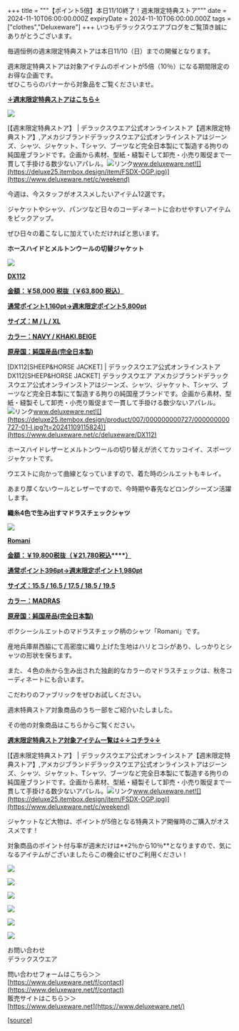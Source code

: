 +++
title = """【ポイント5倍】本日11/10終了！週末限定特典ストア"""
date = 2024-11-10T06:00:00.000Z
expiryDate = 2024-11-10T06:00:00.000Z
tags = ["clothes","Deluxeware"]
+++
いつもデラックスウエアブログをご覧頂き誠にありがとうございます。  
  
毎週恒例の週末限定特典ストアは本日11/10（日）までの開催となります。  
  
週末限定特典ストアは対象アイテムのポイントが5倍（10％）になる期間限定のお得な企画です。  
ぜひこちらのバナーから対象品をご覧くださいませ。

**[↓週末限定特典ストアはこちら↓](https://www.deluxeware.net/c/weekend)**

[![](https://stat.ameba.jp/user_images/20240928/11/deluxeware/6c/d3/j/o1200050015491461589.jpg?caw=800)](https://www.deluxeware.net/c/weekend)

[【週末限定特典ストア】 | デラックスウエア公式オンラインストア【週末限定特典ストア】,アメカジブランドデラックスウエア公式オンラインストアはジーンズ、シャツ、ジャケット、Tシャツ、ブーツなど完全日本製にて製造する拘りの純国産ブランドです。企画から素材、型紙・縫製そして卸売・小売り販促まで一貫して手掛ける数少ないアパレル。![リンク](https://c.stat100.ameba.jp/ameblo/symbols/v3.20.0/svg/gray/editor_link.svg)www.deluxeware.net![](https://deluxe25.itembox.design/item/FSDX-OGP.jpg)](https://www.deluxeware.net/c/weekend)

今週は、今スタッフがオススメしたいアイテム12選です。

ジャケットやシャツ、パンツなど日々のコーディネートに合わせやすいアイテムをピックアップ。

ぜひ日々の着こなしに加えていただければと思います。

**ホースハイドとメルトンウールの切替ジャケット**

[![](https://stat.ameba.jp/user_images/20241109/14/deluxeware/5c/b8/j/o0800080015507916094.jpg)](https://www.deluxeware.net/c/deluxeware/DX112)

**[DX112](https://www.deluxeware.net/c/deluxeware/DX112)**

**[金額：￥58,000 税抜（￥63,800 税込）](https://www.deluxeware.net/c/deluxeware/DX112)**

**[通常ポイント1,160pt→週末限定ポイント5,800pt](https://www.deluxeware.net/c/deluxeware/DX112)**

**[サイズ：M / L / XL](https://www.deluxeware.net/c/deluxeware/DX112)**

**[カラー：NAVY / KHAKI.BEIGE](https://www.deluxeware.net/c/deluxeware/DX112)**

**[原産国：純国産品(完全日本製)](https://www.deluxeware.net/c/deluxeware/DX112)**

[DX112\[SHEEP&HORSE JACKET\] | デラックスウエア公式オンラインストアDX112\[SHEEP&HORSE JACKET\] デラックスウエア アメカジブランドデラックスウエア公式オンラインストアはジーンズ、シャツ、ジャケット、Tシャツ、ブーツなど完全日本製にて製造する拘りの純国産ブランドです。企画から素材、型紙・縫製そして卸売・小売り販促まで一貫して手掛ける数少ないアパレル。![リンク](https://c.stat100.ameba.jp/ameblo/symbols/v3.20.0/svg/gray/editor_link.svg)www.deluxeware.net![](https://deluxe25.itembox.design/product/007/000000000727/000000000727-01-l.jpg?t=20241109115824)](https://www.deluxeware.net/c/deluxeware/DX112)

ホースハイドレザーとメルトンウールの切り替えが渋くてカッコイイ、スポーツジャケットです。

ウエストに向かって曲線となっていますので、着た時のシルエットもキレイ。

あまり厚くないウールとレザーですので、今時期や春先などロングシーズン活躍します。

**織糸4色で生み出すマドラスチェックシャツ**

[![](https://stat.ameba.jp/user_images/20241109/14/deluxeware/6c/76/j/o0800080015507916098.jpg)](https://www.deluxeware.net/c/dalees/Romani)

**[Romani](https://www.deluxeware.net/c/dalees/Romani)**

**[金額：￥19,800税抜（￥21,780税込](https://www.deluxeware.net/c/dalees/Romani)****[）](https://www.deluxeware.net/c/dalees/Romani)**

**[通常ポイント396pt→週末限定ポイント1,980pt](https://www.deluxeware.net/c/dalees/Romani)**

**[サイズ：15.5 / 16.5 / 17.5 / 18.5 / 19.5](https://www.deluxeware.net/c/dalees/Romani)**

**[カラー：MADRAS](https://www.deluxeware.net/c/dalees/Romani)**

**[原産国：純国産品(完全日本製)](https://www.deluxeware.net/c/dalees/Romani)**

ボクシーシルエットのマドラスチェック柄のシャツ「Romani」です。

産地兵庫県西脇にて高密度に織り上げた生地はハリとコシがあり、しっかりとシャツの形状を保ちます。

また、４色の糸から生み出された独創的なカラーのマドラスチェックは、秋冬コーディネートにも合います。

こだわりのファブリックをぜひお試しください。

週末特典ストア対象商品のうち一部をご紹介いたしました。

その他の対象商品はこちらからご覧ください。

**[週末限定特典ストア対象アイテム一覧は↓↓コチラ↓↓](https://www.deluxeware.net/c/weekend)**

[【週末限定特典ストア】 | デラックスウエア公式オンラインストア【週末限定特典ストア】,アメカジブランドデラックスウエア公式オンラインストアはジーンズ、シャツ、ジャケット、Tシャツ、ブーツなど完全日本製にて製造する拘りの純国産ブランドです。企画から素材、型紙・縫製そして卸売・小売り販促まで一貫して手掛ける数少ないアパレル。![リンク](https://c.stat100.ameba.jp/ameblo/symbols/v3.20.0/svg/gray/editor_link.svg)www.deluxeware.net![](https://deluxe25.itembox.design/item/FSDX-OGP.jpg)](https://www.deluxeware.net/c/weekend)

ジャケットなど大物は、ポイントが5倍となる特典ストア開催時のご購入がオススメです！

対象商品のポイント付与率が週末だけは**2％から10％**となりますので、気になるアイテムがございましたらこの機会にぜひご利用ください！

[![](https://stat.ameba.jp/user_images/20241029/15/deluxeware/ac/ef/j/o1200050015503631118.jpg?caw=800)](https://www.deluxeware.net/f/STACKMAN)

[![](https://stat.ameba.jp/user_images/20241029/15/deluxeware/07/cc/j/o1200050015503632904.jpg?caw=800)](https://www.deluxeware.net/c/akita)

[![](https://stat.ameba.jp/user_images/20240614/12/deluxeware/fb/b4/j/o0800026015451324172.jpg?caw=800)](https://www.deluxeware.net/c/2024FWreserveall)

[![](https://stat.ameba.jp/user_images/20240315/15/deluxeware/04/7f/j/o0800026015413271803.jpg?caw=800)](https://www.instagram.com/deluxeware/?hl=ja)

[![](https://stat.ameba.jp/user_images/20220415/12/deluxeware/3b/ce/j/o0800026015103175481.jpg?caw=800)](https://www.deluxeware.net/f/headstore)

[![](https://stat.ameba.jp/user_images/20220415/12/deluxeware/d7/c6/j/o0800026015103175487.jpg?caw=800)](https://www.deluxeware.net/)

お問い合わせ  
デラックスウエア

問い合わせフォームはこちら＞＞  
[https://www.deluxeware.net/f/contact](https://www.deluxeware.net/f/contact)  
販売サイトはこちら＞＞  
[https://www.deluxeware.net](https://www.deluxeware.net/)

[[source]](https://ameblo.jp/deluxeware/entry-12874380164.html)
